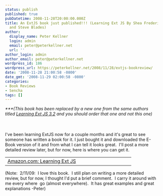 ```yaml
---
status: publish
published: true
pubDatetime: 2008-11-28T20:00:00.000Z
title: An ExtJS book just published!!! (Learning Ext JS By Shea Frederick, Colin Ramsay
  and Steve Blades)
author:
  display_name: Peter Kellner
  login: admin
  email: peter@peterkellner.net
  url: ''
author_login: admin
author_email: peter@peterkellner.net
wordpress_id: 186
wordpress_url: https://peterkellner.net/2008/11/28/extjs-bookreview/
date: '2008-11-28 21:00:58 -0800'
date_gmt: '2008-11-29 02:00:58 -0800'
categories:
- Book Reviews
- Sencha
tags: []
---
```

<p><em>***(This book has been replaced by a new one from the same authors titled <a href="/2011/01/02/learning-ext-js-3-2-from-packt-is-another-winner/">Learning Ext JS 3.2</a> and you should order that one and not this one)</em><br />
<br/><br/><br />
I've been learning ExtJS now for a couple months and it's great to see someone has written a book for it. I just bought it and downloaded the E-Book version of it and from what I can tell it looks great.  I'll post a more detailed review later, but for now, here is where you can get it.</p>
<div id="scid:7dc1bd33-94bd-46fd-a20b-0131235bcd47:443a174d-ea13-45df-8997-e4a828355fb2" class="wlWriterSmartContent" style="margin: 0px; display: inline; float: none; padding: 0px;">
<table border="0" cellspacing="0" cellpadding="2" width="400">
<tbody>
<tr>
<td width="400" valign="top"><a title="Amazon.com: Learning Ext JS" href="http://www.amazon.com/exec/obidos/ASIN/1847195148/petkelsblo-20"><img src="http://images.amazon.com/images/P/1847195148.01.MZZZZZZZ.jpg" border="0" alt="" align="left" />Amazon.com: Learning Ext JS</a></td>
</tr>
</tbody>
</table>
</div>
<p>(Note:  2/11/09:  I love this book.  I still plan on writing a more detailed review, but for now, I thought I'd put a brief comment.  I carry it around with me every where  go (almost everywhere).  It has great examples and great explanations -Peter)</p>
